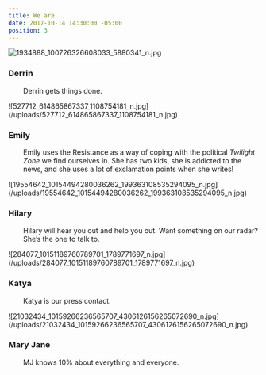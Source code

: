 ```yaml
---
title: We are ...
date: 2017-10-14 14:30:00 -05:00
position: 3
---
```


![1934888_100726326608033_5880341_n.jpg](/uploads/1934888_100726326608033_5880341_n.jpg)
<h3 style="text-align: left;">Derrin</h3>
<p style="padding-left: 30px;">Derrin gets things done.</p>
![527712_614865867337_1108754181_n.jpg](/uploads/527712_614865867337_1108754181_n.jpg)
<h3>Emily</h3>
<p style="padding-left: 30px;">Emily uses the Resistance as a way of coping with the political <em>Twilight Zone</em> we find ourselves in. She has two kids, she is addicted to the news, and she uses a lot of exclamation points when she writes!</p>
![19554642_10154494280036262_199363108535294095_n.jpg](/uploads/19554642_10154494280036262_199363108535294095_n.jpg)
<h3>Hilary</h3>
<p style="padding-left: 30px;">Hilary will hear you out and help you out. Want something on our radar? She’s the one to talk to.</p>
![284077_10151189760789701_1789771697_n.jpg](/uploads/284077_10151189760789701_1789771697_n.jpg)

<h3>Katya</h3>
<p style="padding-left: 30px;">Katya is our press contact.</p>
![21032434_10159266236565707_4306126156265072690_n.jpg](/uploads/21032434_10159266236565707_4306126156265072690_n.jpg)
<h3>Mary Jane</h3>
<p style="padding-left: 30px;">MJ knows 10% about everything and everyone.</p>